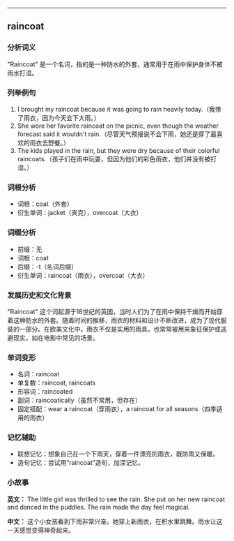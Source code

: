 
---------------
## raincoat
### 分析词义
"Raincoat" 是一个名词，指的是一种防水的外套，通常用于在雨中保护身体不被雨水打湿。

### 列举例句
1. I brought my raincoat because it was going to rain heavily today.（我带了雨衣，因为今天会下大雨。）
2. She wore her favorite raincoat on the picnic, even though the weather forecast said it wouldn't rain.（尽管天气预报说不会下雨，她还是穿了最喜欢的雨衣去野餐。）
3. The kids played in the rain, but they were dry because of their colorful raincoats.（孩子们在雨中玩耍，但因为他们的彩色雨衣，他们并没有被打湿。）

### 词根分析
- 词根：coat（外套）
- 衍生单词：jacket（夹克），overcoat（大衣）

### 词缀分析
- 前缀：无
- 词根：coat
- 后缀：-t（名词后缀）
- 衍生单词：raincoat（雨衣），overcoat（大衣）

### 发展历史和文化背景
"Raincoat" 这个词起源于18世纪的英国，当时人们为了在雨中保持干燥而开始穿着这种防水的外套。随着时间的推移，雨衣的材料和设计不断改进，成为了现代服装的一部分。在欧美文化中，雨衣不仅是实用的雨具，也常常被用来象征保护或逃避现实，如在电影中常见的场景。

### 单词变形
- 名词：raincoat
- 单复数：raincoat, raincoats
- 形容词：raincoated
- 副词：raincoatically（虽然不常用，但存在）
- 固定搭配：wear a raincoat（穿雨衣），a raincoat for all seasons（四季适用的雨衣）

### 记忆辅助
- 联想记忆：想象自己在一个下雨天，穿着一件漂亮的雨衣，既防雨又保暖。
- 造句记忆：尝试用“raincoat”造句，加深记忆。

### 小故事
**英文：** The little girl was thrilled to see the rain. She put on her new raincoat and danced in the puddles. The rain made the day feel magical.

**中文：** 这个小女孩看到下雨非常兴奋。她穿上新雨衣，在积水里跳舞。雨水让这一天感觉变得神奇起来。

